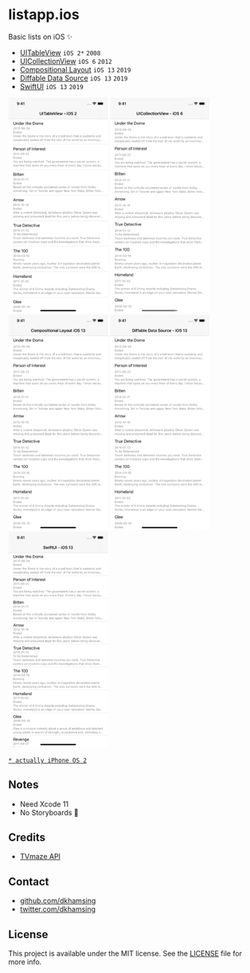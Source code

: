 # listapp.ios

Basic lists on iOS :sparkles:

- [UITableView](1-uitableview/) `iOS 2*` `2008`
- [UICollectionView](2-uicollectionview/) `iOS 6` `2012`
- [Compositional Layout](3-compositional-layout/) `iOS 13` `2019`
- [Diffable Data Source](4-diffable-data-source/) `iOS 13` `2019`
- [SwiftUI](5-swiftui/) `iOS 13` `2019`

<img src=images/ios2.png width=200> <img src=images/ios6.png width=200> <img src=images/ios13-a.png width=200> <img src=images/ios13-b.png width=200> <img src=images/ios13-c.png width=200>

[`* actually iPhone OS 2`](https://en.wikipedia.org/wiki/IPhone_OS_2)

## Notes

- Need Xcode 11
- No Storyboards :no_good:

## Credits

- [TVmaze API](http://www.tvmaze.com/api)

## Contact

- [github.com/dkhamsing](https://github.com/dkhamsing)
- [twitter.com/dkhamsing](https://twitter.com/dkhamsing)

## License

This project is available under the MIT license. See the [LICENSE](LICENSE) file for more info.

